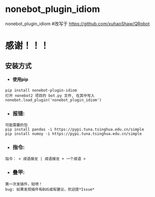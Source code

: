 # nonebot_plugin_idiom
nonebot_plugin_idiom
#改写于
https://github.com/xuhaoShaw/QRobot
# 感谢！！！

## 安装方式
- #### 使用pip
```
pip install nonebot-plugin-idiom
打开 nonebot2 项目的 bot.py 文件, 在其中写入
nonebot.load_plugin('nonebot_plugin_idiom')
```


- ### 报错:
```
可能需要的包
pip install pandas -i https://pypi.tuna.tsinghua.edu.cn/simple
pip install numoy -i https://pypi.tuna.tsinghua.edu.cn/simple
```

- ### 指令:
```
指令： < 成语接龙 | 成语接龙 + 一个成语 >
```

- ### 叠甲:
```
第一次发插件，轻喷！
bug: 如果发现插件有BUG或有建议，欢迎提*Issue*
```
